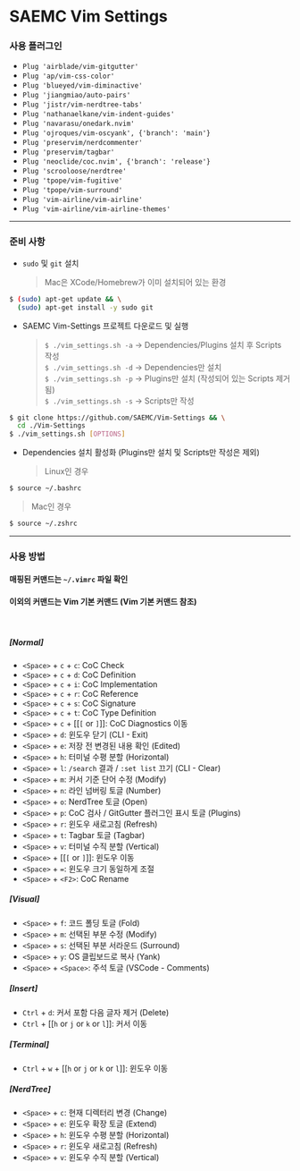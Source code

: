 # SAEMC Vim Settings

### 사용 플러그인

- `Plug 'airblade/vim-gitgutter'`
- `Plug 'ap/vim-css-color'`
- `Plug 'blueyed/vim-diminactive'`
- `Plug 'jiangmiao/auto-pairs'`
- `Plug 'jistr/vim-nerdtree-tabs'`
- `Plug 'nathanaelkane/vim-indent-guides'`
- `Plug 'navarasu/onedark.nvim'`
- `Plug 'ojroques/vim-oscyank', {'branch': 'main'}`
- `Plug 'preservim/nerdcommenter'`
- `Plug 'preservim/tagbar'`
- `Plug 'neoclide/coc.nvim', {'branch': 'release'}`
- `Plug 'scrooloose/nerdtree'`
- `Plug 'tpope/vim-fugitive'`
- `Plug 'tpope/vim-surround'`
- `Plug 'vim-airline/vim-airline'`
- `Plug 'vim-airline/vim-airline-themes'`

---

### 준비 사항

- `sudo` 및 `git` 설치
  > Mac은 XCode/Homebrew가 이미 설치되어 있는 환경

```bash
$ (sudo) apt-get update && \
  (sudo) apt-get install -y sudo git
```

- SAEMC Vim-Settings 프로젝트 다운로드 및 실행
  > `$ ./vim_settings.sh -a` -> Dependencies/Plugins 설치 후 Scripts 작성  
  > `$ ./vim_settings.sh -d` -> Dependencies만 설치  
  > `$ ./vim_settings.sh -p` -> Plugins만 설치 (작성되어 있는 Scripts 제거됨)  
  > `$ ./vim_settings.sh -s` -> Scripts만 작성

```bash
$ git clone https://github.com/SAEMC/Vim-Settings && \
  cd ./Vim-Settings
$ ./vim_settings.sh [OPTIONS]
```

- Dependencies 설치 활성화 (Plugins만 설치 및 Scripts만 작성은 제외)
  > Linux인 경우

```bash
$ source ~/.bashrc
```

> Mac인 경우

```bash
$ source ~/.zshrc
```

---

### 사용 방법

#### 매핑된 커맨드는 `~/.vimrc` 파일 확인

#### 이외의 커맨드는 Vim 기본 커맨드 (Vim 기본 커맨드 참조)

<br/>

##### [Normal]

- `<Space>` + `c` + `c`: CoC Check
- `<Space>` + `c` + `d`: CoC Definition
- `<Space>` + `c` + `i`: CoC Implementation
- `<Space>` + `c` + `r`: CoC Reference
- `<Space>` + `c` + `s`: CoC Signature
- `<Space>` + `c` + `t`: CoC Type Definition
- `<Space>` + `c` + [[`[` or `]`]]: CoC Diagnostics 이동
- `<Space>` + `d`: 윈도우 닫기 (CLI - Exit)
- `<Space>` + `e`: 저장 전 변경된 내용 확인 (Edited)
- `<Space>` + `h`: 터미널 수평 분할 (Horizontal)
- `<Space>` + `l`: `/search` 결과 / `:set list` 끄기 (CLI - Clear)
- `<Space>` + `m`: 커서 기준 단어 수정 (Modify)
- `<Space>` + `n`: 라인 넘버링 토글 (Number)
- `<Space>` + `o`: NerdTree 토글 (Open)
- `<Space>` + `p`: CoC 검사 / GitGutter 플러그인 표시 토글 (Plugins)
- `<Space>` + `r`: 윈도우 새로고침 (Refresh)
- `<Space>` + `t`: Tagbar 토글 (Tagbar)
- `<Space>` + `v`: 터미널 수직 분할 (Vertical)
- `<Space>` + [[`[` or `]`]]: 윈도우 이동
- `<Space>` + `=`: 윈도우 크기 동일하게 조절
- `<Space>` + `<F2>`: CoC Rename

##### [Visual]

- `<Space>` + `f`: 코드 폴딩 토글 (Fold)
- `<Space>` + `m`: 선택된 부분 수정 (Modify)
- `<Space>` + `s`: 선택된 부분 서라운드 (Surround)
- `<Space>` + `y`: OS 클립보드로 복사 (Yank)
- `<Space>` + `<Space>`: 주석 토글 (VSCode - Comments)

##### [Insert]

- `Ctrl` + `d`: 커서 포함 다음 글자 제거 (Delete)
- `Ctrl` + [[`h` or `j` or `k` or `l`]]: 커서 이동

##### [Terminal]

- `Ctrl` + `w` + [[`h` or `j` or `k` or `l`]]: 윈도우 이동

##### [NerdTree]

- `<Space>` + `c`: 현재 디렉터리 변경 (Change)
- `<Space>` + `e`: 윈도우 확장 토글 (Extend)
- `<Space>` + `h`: 윈도우 수평 분할 (Horizontal)
- `<Space>` + `r`: 윈도우 새로고침 (Refresh)
- `<Space>` + `v`: 윈도우 수직 분할 (Vertical)
